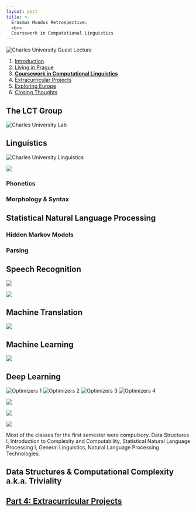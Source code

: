 ```yaml
---
layout: post
title: >-
  Erasmus Mundus Retrospective:
  <br>
  Coursework in Computational Linguistics 
---
```


![Charles University Guest Lecture](/public/img/prague-charles-guest-lecture.jpg "A guest lecturer at Charles University")

1. [Introduction](/erasmus-mundus)
1. [Living in Prague](/erasmus-living-in-prague)
1. **[Coursework in Computational Linguistics](/erasmus-coursework-in-computational-linguistics)**
1. [Extracurricular Projects](/erasmus-extracurricular-projects)
1. [Exploring Europe](/erasmus-exploring-europe)
1. [Closing Thoughts](/erasmus-mundus-conclusion)

## The LCT Group

![Charles University Lab](/public/img/prague-charles-lab.jpg "The lab inside the CS building")

## Linguistics

![Charles University Linguistics](/public/img/prague-charles-lecture.jpg "A linguistics lecture")

![](/public/img/mouth-xray.gif)

### Phonetics

### Morphology & Syntax

## Statistical Natural Language Processing

### Hidden Markov Models

### Parsing

## Speech Recognition

![](/public/img/waveform-zoom.gif)

![](/public/img/wavenet-gen.gif)

## Machine Translation

![](/public/img/transform20fps.gif)

## Machine Learning

![](/public/img/suggestions-demo.gif)

## Deep Learning

![Optimizers 1](/public/img/optimizers-1.gif)
![Optimizers 2](/public/img/optimizers-2.gif)
![Optimizers 3](/public/img/optimizers-3.gif)
![Optimizers 4](/public/img/optimizers-4.gif)

![](/public/img/fox-transfer.gif)

![](/public/img/gan-faces.gif)

![](/public/img/self-driving-car-classification.gif)

Most of the classes for the first semester were compulsory. Data Structures I, Introduction to Complexity and Computability, Statistical Natural Language Processing I, General Linguistics, Natural Language Processing Technologies.

## Data Structures & Computational Complexity a.k.a. Triviality

<!-- Two classes in particular were immensely challenging: Data Structures I and Introduction to Complexity and Computability. They were taught by the same instructor. His favorite word was "trivial". In fact, I tallied up the results at the end of each class, and this instructor has said the word more than 214 times over the course of 14 weeks.

The instructor's grading style was highly unorthodox. If your results were not correct or your implementation had a bug in it, he would mark down your grade as a 0 and have you redo the assignment and resubmit with a 10% penalty.

At the start of the exam period, a group of students attended a meeting with the Vice Dean to discuss many of the issues we've been having in the class. Many expressed concerns that his grading style was unpredictable a .

Exams were even more intense. For Data Structures, I got two questions that amounted to two short sentences that amounted to, "Explain everything you know about this data structure." The resulting explanations took me 3 pages to fill from memory. No notes, just a pencil and paper and everything in your head. It was the hardest exam I've ever taken. All the other classes were a cakewalk in comparison. For the other classes, I studied maybe a day before in preparation, but for Data Structures and C&C, I had to spend two weeks of studying 4-5 hours each day to be comfortable to write out all the class material on a topic from memory.

Unfortunately, the items on the exam were questions that I understood the least.

One saving grace was that after the meeting, the exams were conducted with two instructors present, and they would both conduct the oral evaluation.

There's such a disparity in difficulty among first semester classes. On the one hand we're getting an introduction to Bash scripting, Python, text processing, and on the other hand we're proving the amortized complexity of a Fibonacci Heap using probability theory. The jump in difficulty is massive.

One thing that Charles University does that all other LCT-partnered universities do not is require a state exam at the conclusion of the Master's program. This means that after submitting my thesis, I will be required to go back to Prague to take a final exam on compulsory material that I have studied while at Charles University.


Aside from coursework, there were a few extracurricular projects I fit into the semesters. -->

## [Part 4: Extracurricular Projects](/erasmus-extracurricular-projects)
